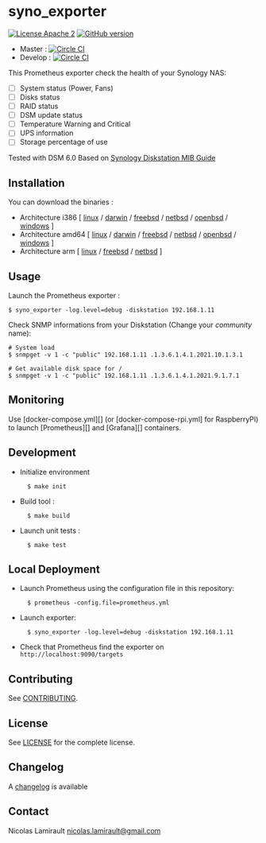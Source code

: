 # syno_exporter

[![License Apache 2][badge-license]](LICENSE)
[![GitHub version](https://badge.fury.io/gh/nlamirault%2Fsyno_exporter.svg)](https://badge.fury.io/gh/nlamirault%2Fsyno_exporter)

* Master : [![Circle CI](https://circleci.com/gh/nlamirault/syno_exporter/tree/master.svg?style=svg)](https://circleci.com/gh/nlamirault/syno_exporter/tree/master)
* Develop : [![Circle CI](https://circleci.com/gh/nlamirault/syno_exporter/tree/develop.svg?style=svg)](https://circleci.com/gh/nlamirault/syno_exporter/tree/develop)

This Prometheus exporter check the health of your Synology NAS:
* [ ] System status (Power, Fans)
* [ ] Disks status
* [ ] RAID status
* [ ] DSM update status
* [ ] Temperature Warning and Critical
* [ ] UPS information
* [ ] Storage percentage of use

Tested with DSM 6.0
Based on [Synology Diskstation MIB Guide](http://ukdl.synology.com/download/Document/MIBGuide/Synology_DiskStation_MIB_Guide.pdf )


## Installation

You can download the binaries :

* Architecture i386 [ [linux](https://bintray.com/artifact/download/nlamirault/oss/syno_exporter-0.1.0_linux_386) / [darwin](https://bintray.com/artifact/download/nlamirault/oss/syno_exporter-0.1.0_darwin_386) / [freebsd](https://bintray.com/artifact/download/nlamirault/oss/syno_exporter-0.1.0_freebsd_386) / [netbsd](https://bintray.com/artifact/download/nlamirault/oss/syno_exporter-0.1.0_netbsd_386) / [openbsd](https://bintray.com/artifact/download/nlamirault/oss/syno_exporter-0.1.0_openbsd_386) / [windows](https://bintray.com/artifact/download/nlamirault/oss/syno_exporter-0.1.0_windows_386.exe) ]
* Architecture amd64 [ [linux](https://bintray.com/artifact/download/nlamirault/oss/syno_exporter-0.1.0_linux_amd64) / [darwin](https://bintray.com/artifact/download/nlamirault/oss/syno_exporter-0.1.0_darwin_amd64) / [freebsd](https://bintray.com/artifact/download/nlamirault/oss/syno_exporter-0.1.0_freebsd_amd64) / [netbsd](https://bintray.com/artifact/download/nlamirault/oss/syno_exporter-0.1.0_netbsd_amd64) / [openbsd](https://bintray.com/artifact/download/nlamirault/oss/syno_exporter-0.1.0_openbsd_amd64) / [windows](https://bintray.com/artifact/download/nlamirault/oss/syno_exporter-0.1.0_windows_amd64.exe) ]
* Architecture arm [ [linux](https://bintray.com/artifact/download/nlamirault/oss/syno_exporter-0.1.0_linux_arm) / [freebsd](https://bintray.com/artifact/download/nlamirault/oss/syno_exporter-0.1.0_freebsd_arm) / [netbsd](https://bintray.com/artifact/download/nlamirault/oss/syno_exporter-0.1.0_netbsd_arm) ]


## Usage

Launch the Prometheus exporter :

    $ syno_exporter -log.level=debug -diskstation 192.168.1.11

Check SNMP informations from your Diskstation (Change your *community* name):

    # System load
    $ snmpget -v 1 -c "public" 192.168.1.11 .1.3.6.1.4.1.2021.10.1.3.1

    # Get available disk space for /
    $ snmpget -v 1 -c "public" 192.168.1.11 .1.3.6.1.4.1.2021.9.1.7.1

## Monitoring

Use [docker-compose.yml][] (or [docker-compose-rpi.yml] for RaspberryPI) to launch [Prometheus][] and [Grafana][] containers.


## Development

* Initialize environment

        $ make init

* Build tool :

        $ make build

* Launch unit tests :

        $ make test


## Local Deployment

* Launch Prometheus using the configuration file in this repository:

        $ prometheus -config.file=prometheus.yml

* Launch exporter:

        $ syno_exporter -log.level=debug -diskstation 192.168.1.11

* Check that Prometheus find the exporter on `http://localhost:9090/targets`


## Contributing

See [CONTRIBUTING](CONTRIBUTING.md).


## License

See [LICENSE](LICENSE) for the complete license.


## Changelog

A [changelog](ChangeLog.md) is available


## Contact

Nicolas Lamirault <nicolas.lamirault@gmail.com>

[badge-license]: https://img.shields.io/badge/license-Apache2-green.svg?style=flat
